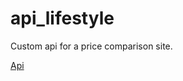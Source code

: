 # api_lifestyle

Custom api for a price comparison site.

[Api](https://api-lifestyle.herokuapp.com/)
